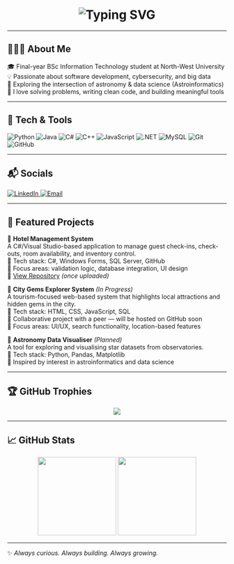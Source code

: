 <!-- Typing animation with pink accent -->
<h1 align="center">
  <img src="https://readme-typing-svg.demolab.com?font=Fira+Code&size=24&pause=1000&color=FF69B4&center=true&vCenter=true&width=435&lines=Hi%2C+I'm+Thandokuhle+Mdlalose;IT+Student+%7C+Software+Dev+%7C+Cybersecurity+%7C+Big+Data;Exploring+Astroinformatics+%F0%9F%8C%9F" alt="Typing SVG" />
</h1>

---

## 👩🏽‍💻 About Me

🎓 Final-year BSc Information Technology student at North-West University  
💡 Passionate about software development, cybersecurity, and big data  
🔭 Exploring the intersection of astronomy & data science (Astroinformatics)  
💬 I love solving problems, writing clean code, and building meaningful tools  

---

## 🧰 Tech & Tools

![Python](https://img.shields.io/badge/-Python-3776AB?style=flat&logo=python&logoColor=white)
![Java](https://img.shields.io/badge/-Java-007396?style=flat&logo=java&logoColor=white)
![C#](https://img.shields.io/badge/-C%23-239120?style=flat&logo=c-sharp&logoColor=white)
![C++](https://img.shields.io/badge/-C++-00599C?style=flat&logo=c%2B%2B&logoColor=white)
![JavaScript](https://img.shields.io/badge/-JavaScript-F7DF1E?style=flat&logo=javascript&logoColor=black)
![.NET](https://img.shields.io/badge/-.NET-512BD4?style=flat&logo=dotnet&logoColor=white)
![MySQL](https://img.shields.io/badge/-MySQL-4479A1?style=flat&logo=mysql&logoColor=white)
![Git](https://img.shields.io/badge/-Git-F05032?style=flat&logo=git&logoColor=white)
![GitHub](https://img.shields.io/badge/-GitHub-181717?style=flat&logo=github&logoColor=white)

---

## 📬 Socials

<p align="left">
  <a href="https://www.linkedin.com/in/thandokuhle-m-4773251b3/" target="_blank">
    <img src="https://img.shields.io/badge/LinkedIn-%230077B5.svg?&style=flat&logo=linkedin&logoColor=white" alt="LinkedIn" />
  </a>
  <a href="mailto:kuhlem80@gmail.com">
    <img src="https://img.shields.io/badge/Email-D14836?style=flat&logo=gmail&logoColor=white" alt="Email" />
  </a>
</p>

---

## 📂 Featured Projects

🏨 **Hotel Management System**  
A C#/Visual Studio-based application to manage guest check-ins, check-outs, room availability, and inventory control.  
🔧 Tech stack: C#, Windows Forms, SQL Server, GitHub  
📌 Focus areas: validation logic, database integration, UI design  
🔗 [View Repository](https://github.com/Hotel-Management-System-Group-22/CMPG223_Group22.git) *(once uploaded)*

🌆 **City Gems Explorer System** *(In Progress)*  
A tourism-focused web-based system that highlights local attractions and hidden gems in the city.  
🔧 Tech stack: HTML, CSS, JavaScript, SQL  
🤝 Collaborative project with a peer — will be hosted on GitHub soon  
📌 Focus areas: UI/UX, search functionality, location-based features  

🌌 **Astronomy Data Visualiser** *(Planned)*  
A tool for exploring and visualising star datasets from observatories.  
🔧 Tech stack: Python, Pandas, Matplotlib  
📌 Inspired by interest in astroinformatics and data science

---

## 🏆 GitHub Trophies

<p align="center">
  <img src="https://github-profile-trophy.vercel.app/?username=Tha-ndo-kuhle&theme=radical&margin-w=15&row=2&column=3" />
</p>

---

## 📈 GitHub Stats

<div align="center">
  <img height="180em" src="https://github-readme-stats.vercel.app/api?username=Tha-ndo-kuhle&show_icons=true&theme=radical&hide_border=true" />
  <img height="180em" src="https://github-readme-stats.vercel.app/api/top-langs/?username=Tha-ndo-kuhle&layout=compact&theme=radical&hide_border=true" />
</div>

---

✨ *Always curious. Always building. Always growing.*

